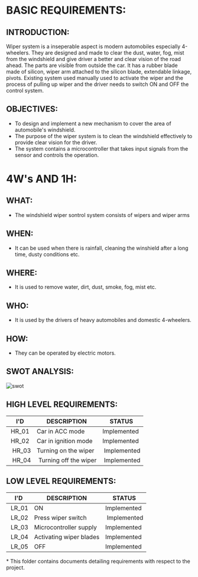 <h1>BASIC REQUIREMENTS:</h1>

<h2>INTRODUCTION:</h2>

Wiper system is a inseperable aspect is modern automobiles especially 4-wheelers. They are designed and made to clear the dust, water, fog, mist from the windshield and give driver a better and clear vision of the road ahead. The parts are visible from outside the car. It has a rubber blade made of silicon, wiper arm attached to the silicon blade, extendable linkage, pivots. Existing system used manually used to activate the wiper and the process of pulling up wiper and the driver needs to switch ON and OFF the control system.

<h2>OBJECTIVES:</h2>

  *   To design and implement a new mechanism to cover the area of automobile's windshield.
  *   The purpose of the wiper system is to clean the windshield effectively to provide clear vision for the driver.
  *   The system contains a microcontroller that takes input signals from the sensor and controls the operation.

<h1>4W's AND 1H:</h1>

<h2>WHAT:</h2>

* The windshield wiper sontrol system consists of wipers and wiper arms

<h2>WHEN:</h2>

* It can be used when there is rainfall, cleaning the winshield after a long time, dusty conditions etc.

<h2>WHERE:</h2>

* It is used to remove water, dirt, dust, smoke, fog, mist etc.

<h2>WHO:</h2>

* It is used by the drivers of heavy automobiles and domestic 4-wheelers.

<h2>HOW:</h2>

* They can be operated by electric motors.

<h2>SWOT ANALYSIS:</h2>

![swot](https://user-images.githubusercontent.com/101571637/167284529-6a3c261c-0a76-415f-9cc7-8f5a1e899f2f.png)

<h2>HIGH LEVEL REQUIREMENTS:</h2>

</head>
<body>
	<table>
		<thead>
			<tr>
				<th>I'D</th>
				<th>DESCRIPTION</th>
				<th>STATUS</th>
			</tr>
		</thead>
		<tbody>
			<tr>
				<td>&nbsp;HR_01</td>
				<td>Car in ACC mode&nbsp;</td>
				<td>Implemented&nbsp;</td>
			</tr>
			<tr>
				<td><span style="font-style: normal; font-weight: 400;">&nbsp;HR_02</span></td>
				<td>Car in ignition mode&nbsp;</td>
				<td>Implemented&nbsp;</td>
			</tr>
			<tr>
				<td>&nbsp;&nbsp;HR_03</td>
				<td>Turning on the wiper&nbsp;</td>
				<td>&nbsp;Implemented</td>
			</tr>
			<tr>
				<td>&nbsp;&nbsp;HR_04</td>
				<td>&nbsp;Turning off the wiper</td>
				<td>&nbsp;Implemented</td>
			</tr>
		</tbody>
	</table>
</body>
</html>

<h2>LOW LEVEL REQUIREMENTS:</h2>


</head>
<body>
	<table>
		<thead>
			<tr>
				<th>I'D</th>
				<th>DESCRIPTION</th>
				<th>STATUS</th>
			</tr>
		</thead>
		<tbody>
			<tr>
				<td>&nbsp;LR_01</td>
				<td>ON</td>
				<td>Implemented</td>
			</tr>
			<tr>
				<td>&nbsp;LR_02</td>
				<td>Press wiper switch&nbsp;</td>
				<td>&nbsp;Implemented</td>
			</tr>
			<tr>
				<td>&nbsp;LR_03</td>
				<td>Microcontroller supply</td>
				<td><span style="font-style: normal; font-weight: 400;">Implemented</span><br></td>
			</tr>
			<tr>
				<td>&nbsp;LR_04</td>
				<td>Activating wiper blades</td>
				<td><span style="font-style: normal; font-weight: 400;">Implemented</span><br></td>
			</tr>
			<tr>
				<td>&nbsp;LR_05</td>
				<td>OFF</td>
				<td><span style="font-style: normal; font-weight: 400;">Implemented</span>&nbsp;</td>
			</tr>
		</tbody>
	</table>
</body>
</html>
* This folder contains documents detailing requirements with respect to the project.
